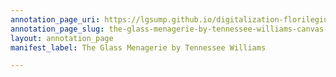 ```yaml
---
annotation_page_uri: https://lgsump.github.io/digitalization-florilegium/annotations/the-glass-menagerie-by-tennessee-williams-canvas-1-311-832363.json
annotation_page_slug: the-glass-menagerie-by-tennessee-williams-canvas-1-311-832363
layout: annotation_page
manifest_label: The Glass Menagerie by Tennessee Williams

---
```

